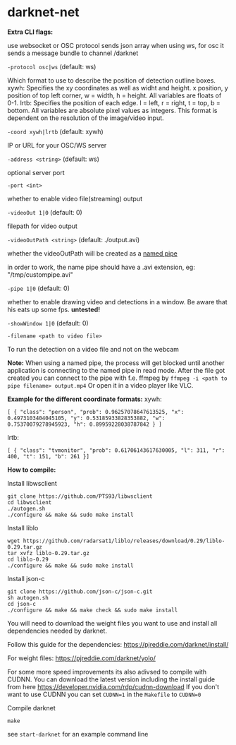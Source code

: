 darknet-net
===========

**Extra CLI flags:**

use websocket or OSC protocol
sends json array when using ws, for osc it sends a message bundle to channel /darknet

`-protocol osc|ws` (default: ws)

Which format to use to describe the position of detection outline boxes.
xywh: Specifies the xy coordinates as well as widht and height. x position, y position of top left corner, w = width, h = height. All variables are floats of 0-1.
lrtb: Specifies the position of each edge. l = left, r = right, t = top, b = bottom. All variables are absolute pixel values as integers. This format is dependent on the resolution of the image/video input.

`-coord xywh|lrtb` (default: xywh)

IP or URL for your OSC/WS server

`-address <string>` (default: ws)

optional server port

`-port <int>`

whether to enable video file(streaming) output

`-videoOut 1|0` (default: 0)

filepath for video output

`-videoOutPath <string>` (default: ./output.avi)

whether the videoOutPath will be created as a [named pipe](http://www.linuxjournal.com/article/2156)

in order to work, the name pipe should have a .avi extension, eg: "/tmp/custompipe.avi"

`-pipe 1|0` (default: 0)

whether to enable drawing video and detections in a window. Be aware that his eats up some fps.
**untested!**

`-showWindow 1|0` (default: 0)

`-filename <path to video file>` 

To run the detection on a video file and not on the webcam 

**Note:**
When using a named pipe, the process will get blocked until another application is connecting to the named pipe in read mode.
After the file got created you can connect to the pipe with f.e. ffmpeg by `ffmpeg -i <path to pipe filename> output.mp4`
Or open it in a video player like VLC.

**Example for the different coordinate formats:**
xywh:

```[ { "class": "person", "prob": 0.96257078647613525, "x": 0.4973103404045105, "y": 0.53185933828353882, "w": 0.75370079278945923, "h": 0.89959228038787842 } ]```

lrtb:

```[ { "class": "tvmonitor", "prob": 0.61706143617630005, "l": 311, "r": 400, "t": 151, "b": 261 }]```


**How to compile:**

Install libwsclient
```
git clone https://github.com/PTS93/libwsclient
cd libwsclient
./autogen.sh
./configure && make && sudo make install
```

Install liblo
```
wget https://github.com/radarsat1/liblo/releases/download/0.29/liblo-0.29.tar.gz
tar xvfz liblo-0.29.tar.gz
cd liblo-0.29
./configure && make && sudo make install
```

Install json-c
```
git clone https://github.com/json-c/json-c.git
sh autogen.sh
cd json-c
./configure && make && make check && sudo make install
```

You will need to download the weight files you want to use and install all dependencies needed by darknet.

Follow this guide for the dependencies: https://pjreddie.com/darknet/install/

For weight files: https://pjreddie.com/darknet/yolo/

For some more speed improvements its also adivsed to compile with CUDNN.
You can download the latest version including the install guide from here https://developer.nvidia.com/rdp/cudnn-download
If you don't want to use CUDNN you can set `CUDNN=1` in the `Makefile` to `CUDNN=0`

Compile darknet
```
make
```

see `start-darknet` for an example command line
